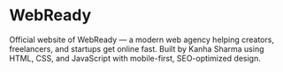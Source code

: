 # WebReady
Official website of WebReady — a modern web agency helping creators, freelancers, and startups get online fast. Built by Kanha Sharma using HTML, CSS, and JavaScript with mobile-first, SEO-optimized design.
